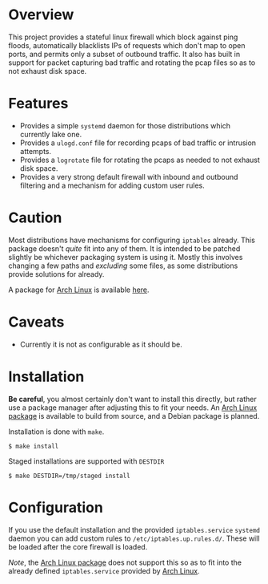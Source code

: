 # Overview #

This project provides a stateful linux firewall which block against ping floods, automatically blacklists IPs of requests which don't map to open ports, and permits only a subset of outbound traffic. It also has built in support for packet capturing bad traffic and rotating the pcap files so as to not exhaust disk space.

# Features #

* Provides a simple `systemd` daemon for those distributions which currently lake one.
* Provides a `ulogd.conf` file for recording pcaps of bad traffic or intrusion attempts.
* Provides a `logrotate` file for rotating the pcaps as needed to not exhaust disk space.
* Provides a very strong default firewall with inbound and outbound filtering and a mechanism for adding custom user rules.

# Caution #

Most distributions have mechanisms for configuring `iptables` already. This package doesn't _quite_ fit into any of them. It is intended to be patched slightly be whichever packaging system is using it. Mostly this involves changing a few paths and _excluding_ some files, as some distributions provide solutions for already.

A package for [Arch Linux][archlinux] is available [here][arch-package].

# Caveats #

* Currently it is not as configurable as it should be.

# Installation #

**Be careful**, you almost certainly don't want to install this directly, but rather use a package manager after adjusting this to fit your needs. An [Arch Linux package][arch-package] is available to build from source, and a Debian package is planned.

Installation is done with `make`.

```shell
$ make install
```

Staged installations are supported with `DESTDIR`

```shell
$ make DESTDIR=/tmp/staged install
```

# Configuration #

If you use the default installation and the provided `iptables.service` `systemd` daemon you can add custom rules to `/etc/iptables.up.rules.d/`. These will be loaded after the core firewall is loaded.

*Note*, the [Arch Linux package][arch-package] does not support this so as to fit into the already defined `iptables.service` provided by [Arch Linux][archlinux].

[archlinux]: https://www.archlinux.org/ "Arch LInux"
[arch-package]: https://github.com/isomarcte/pcaping-strong-iptables-archlinux-package "Arch Linux Package"
